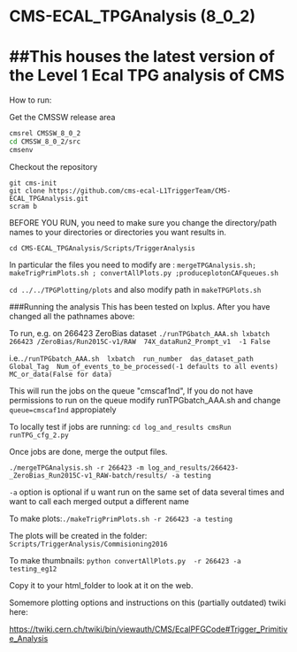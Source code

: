 # CMS-ECAL_TPGAnalysis (8_0_2)

##This houses the latest version of the Level 1 Ecal TPG analysis of CMS
======================================================================
How to run:

Get the CMSSW release area
```bash
cmsrel CMSSW_8_0_2
cd CMSSW_8_0_2/src
cmsenv
```

Checkout the repository
```
git cms-init
git clone https://github.com/cms-ecal-L1TriggerTeam/CMS-ECAL_TPGAnalysis.git
scram b
``` 


BEFORE YOU RUN, you need to make sure you change the directory/path names to your directories or directories you want results in.

 `cd CMS-ECAL_TPGAnalysis/Scripts/TriggerAnalysis`

In particular the files you need to modify are : `mergeTPGAnalysis.sh; makeTrigPrimPlots.sh ; convertAllPlots.py ;produceplotonCAFqueues.sh `

  `cd ../../TPGPlotting/plots` and also modify path in `makeTPGPlots.sh`
  
  
  ###Running the analysis
  This has been tested on lxplus. After you have changed all the pathnames above:
  
  To run, e.g. on 266423 ZeroBias dataset
  ```./runTPGbatch_AAA.sh lxbatch 266423 /ZeroBias/Run2015C-v1/RAW  74X_dataRun2_Prompt_v1  -1 False```
  
  i.e.```./runTPGbatch_AAA.sh  lxbatch  run_number  das_dataset_path Global_Tag  Num_of_events_to_be_processed(-1 defaults to all events) MC_or_data(False for data)```
  
  This will run the jobs on the queue "cmscaf1nd", If you do not have permissions to run on the queue modify runTPGbatch_AAA.sh and change `queue=cmscaf1nd` appropiately
  
  To locally test if jobs are running:
  `cd log_and_results
  cmsRun runTPG_cfg_2.py`
  
  Once jobs are done, merge the output files.

  ```./mergeTPGAnalysis.sh -r 266423 -m log_and_results/266423-_ZeroBias_Run2015C-v1_RAW-batch/results/ -a testing```
  
  `-a` option is optional if u want run on the same set of data several times and want to call each merged output a different name

  To make plots:`./makeTrigPrimPlots.sh -r 266423 -a testing`

  The plots will be created in the folder: `Scripts/TriggerAnalysis/Commisioning2016`
  
  To make thumbnails: `python convertAllPlots.py  -r 266423 -a testing_eg12`

  Copy it to your html_folder to look at it on the web.
  

       
Somemore plotting options and instructions on this (partially outdated) twiki here:

https://twiki.cern.ch/twiki/bin/viewauth/CMS/EcalPFGCode#Trigger_Primitive_Analysis

